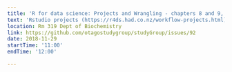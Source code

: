 ```yaml
---
title: 'R for data science: Projects and Wrangling - chapters 8 and 9, and maybe 10'
text: 'Rstudio projects (https://r4ds.had.co.nz/workflow-projects.html) and starting on wrangling (https://r4ds.had.co.nz/wrangle-intro.html) and maybe getting to tibbles (https://r4ds.had.co.nz/tibbles.html)'
location: Rm 319 Dept of Biochemistry
link: https://github.com/otagostudygroup/studyGroup/issues/92
date: 2018-11-29
startTime: '11:00'
endTime: '12:00'

---
```


